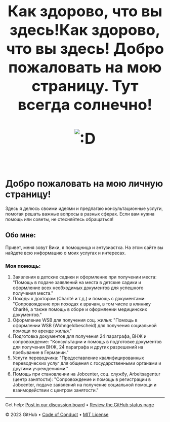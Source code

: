 <header style="font-size: 24px; font-weight: bold;">

<h1>Как здорово, что вы здесь!Как здорово, что вы здесь! Добро пожаловать на мою страницу. Тут всегда солнечно!

![:D](https://via.placeholder.com/600x400.png?text=Солнечный+пейзаж)
</h1>

</header>

<!--
  <<< Author notes: Viki >>>
-->
# Добро пожаловать на мою личную страницу! 

Здесь я делюсь своими идеями и предлагаю консультационные услуги, помогая решать важные вопросы в разных сферах. Если вам нужна помощь или советы, не стесняйтесь обращаться!

## Обо мне: 

Привет, меня зовут Вики, я помощница и энтузиастка. На этом сайте вы найдете всю информацию о моих услугах и интересах.

### Моя помощь: 

1. Заявления в детские садики и оформление при получении места: "Помощь в подаче заявлений на места в детские садики и оформление всех необходимых документов для успешного получения места."
2. Походы к докторам (Charité и т.д.) и помощь с документами: "Сопровождение при походах к врачам, в том числе в клинику Charité, а также помощь в сборе и оформлении медицинских документов."
3. Оформление WSB для получения соц. жилья: "Помощь в оформлении WSB (Wohngeldbescheid) для получения социальной помощи по аренде жилья."
4. Подготовка документов для получения 24 параграфа, ВНЖ и сопровождение: "Консультации и помощь в подготовке документов для получения ВНЖ, 24 параграфа и других разрешений на пребывание в Германии."
5. Услуги переводчика: "Предоставление квалифицированных переводческих услуг для общения с государственными органами и другими учреждениями."
6. Помощь при становлении на Jobcenter, соц. службу, Arbeitsagentur (центр занятости): "Сопровождение и помощь в регистрации в Jobcenter, подаче заявлений на получение социальной помощи и взаимодействии с центром занятости."

<footer>

<!--
  <<< Author notes: Footer >>>
  Add a link to get support, GitHub status page, code of conduct, license link.
-->

---

Get help: [Post in our discussion board](https://github.com/orgs/skills/discussions/categories/github-pages) &bull; [Review the GitHub status page](https://www.githubstatus.com/)

&copy; 2023 GitHub &bull; [Code of Conduct](https://www.contributor-covenant.org/version/2/1/code_of_conduct/code_of_conduct.md) &bull; [MIT License](https://gh.io/mit)

</footer>

